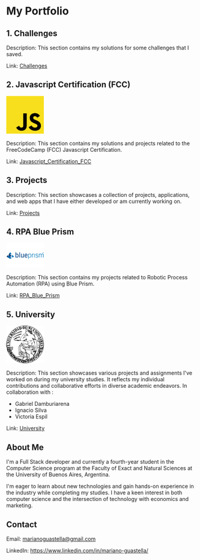# My Portfolio


## 1. Challenges

Description: This section contains my solutions for some challenges that I saved.

Link: [Challenges](Challenges)

## 2. Javascript Certification (FCC)

<img src="images/JavaScript.png" alt="Javascript Certification" width="100">

Description: This section contains my solutions and projects related to the FreeCodeCamp (FCC) Javascript Certification.

Link: [Javascript_Certification_FCC](Javascript_Certification_FCC)

## 3. Projects

Description: This section showcases a collection of projects, applications, and web apps that I have either developed or am currently working on.

Link: [Projects](Projects)

## 4. RPA Blue Prism

<img src="images/BluePrism.jpg" alt="RPA Blue Prism" width="100">

Description: This section contains my projects related to Robotic Process Automation (RPA) using Blue Prism.

Link: [RPA_Blue_Prism](RPA_Blue_Prism)

## 5. University

<img src="images/UBA.png" alt="University" width="100">

Description: This section showcases various projects and assignments I've worked on during my university studies. It reflects my individual contributions and collaborative efforts in diverse academic endeavors.
In collaboration with : 
- Gabriel Damburiarena
- Ignacio Silva
- Victoria Espil

Link: [University](University) 

## About Me

I'm a Full Stack developer and currently a fourth-year student in the Computer Science program at the Faculty of Exact and Natural Sciences at the University of Buenos Aires, Argentina.

I'm eager to learn about new technologies and gain hands-on experience in the industry while completing my studies. I have a keen interest in both computer science and the intersection of technology with economics and marketing.

## Contact

Email: marianoguastella@gmail.com

LinkedIn: https://www.linkedin.com/in/mariano-guastella/
